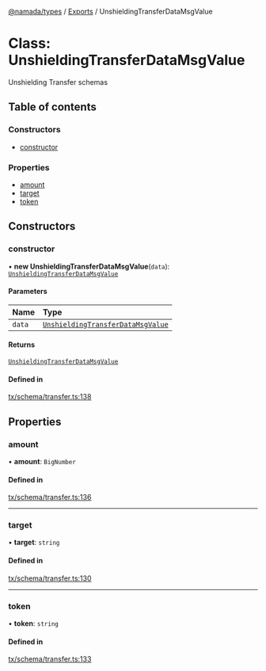 [@namada/types](../README.md) / [Exports](../modules.md) / UnshieldingTransferDataMsgValue

# Class: UnshieldingTransferDataMsgValue

Unshielding Transfer schemas

## Table of contents

### Constructors

- [constructor](UnshieldingTransferDataMsgValue.md#constructor)

### Properties

- [amount](UnshieldingTransferDataMsgValue.md#amount)
- [target](UnshieldingTransferDataMsgValue.md#target)
- [token](UnshieldingTransferDataMsgValue.md#token)

## Constructors

### constructor

• **new UnshieldingTransferDataMsgValue**(`data`): [`UnshieldingTransferDataMsgValue`](UnshieldingTransferDataMsgValue.md)

#### Parameters

| Name | Type |
| :------ | :------ |
| `data` | [`UnshieldingTransferDataMsgValue`](UnshieldingTransferDataMsgValue.md) |

#### Returns

[`UnshieldingTransferDataMsgValue`](UnshieldingTransferDataMsgValue.md)

#### Defined in

[tx/schema/transfer.ts:138](https://github.com/anoma/namada-interface/blob/be532c799367420fcc6a8d60ac3b6b3a194f2891/packages/types/src/tx/schema/transfer.ts#L138)

## Properties

### amount

• **amount**: `BigNumber`

#### Defined in

[tx/schema/transfer.ts:136](https://github.com/anoma/namada-interface/blob/be532c799367420fcc6a8d60ac3b6b3a194f2891/packages/types/src/tx/schema/transfer.ts#L136)

___

### target

• **target**: `string`

#### Defined in

[tx/schema/transfer.ts:130](https://github.com/anoma/namada-interface/blob/be532c799367420fcc6a8d60ac3b6b3a194f2891/packages/types/src/tx/schema/transfer.ts#L130)

___

### token

• **token**: `string`

#### Defined in

[tx/schema/transfer.ts:133](https://github.com/anoma/namada-interface/blob/be532c799367420fcc6a8d60ac3b6b3a194f2891/packages/types/src/tx/schema/transfer.ts#L133)
